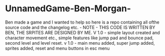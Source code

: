 # UnnamedGame-Ben-Morgan-
Ben made a game and I wanted to help so here is a repo containing all ofthe source code and the changelog etc. - NOTE - THIS CODE IS WRITTEN BY BEN, THE SRPITES ARE DESIGNED BY ME. 
V 1.0 - simple layout created and character movement etc., simple features like jump pad and bounce pad, second level and level reset.
v 1.0 - main menu added, super jump added, sprites added, reset and menu buttons in esc menu
